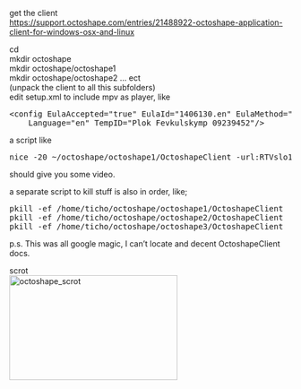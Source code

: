 get the client  
<https://support.octoshape.com/entries/21488922-octoshape-application-client-for-windows-osx-and-linux>

cd  
mkdir octoshape  
mkdir octoshape/octoshape1  
mkdir octoshape/octoshape2 &#8230; ect  
(unpack the client to all this subfolders)  
edit setup.xml to include mpv as player, like

<pre>&lt;config EulaAccepted="true" EulaId="1406130.en" EulaMethod="installerwindow" PlayerExec="mpv --geometry=100%:0% --autofit=50%x50% $url"
    Language="en" TempID="Plok_Fevkulskymp_09239452"/&gt;</pre>

a script like

<pre>nice -20 ~/octoshape/octoshape1/OctoshapeClient -url:RTVslo1.vp6 &#038;</pre>

should give you some video.

a separate script to kill stuff is also in order, like;

<pre>pkill -ef /home/ticho/octoshape/octoshape1/OctoshapeClient
pkill -ef /home/ticho/octoshape/octoshape2/OctoshapeClient
pkill -ef /home/ticho/octoshape/octoshape3/OctoshapeClient
</pre>

p.s. This was all google magic, I can&#8217;t locate and decent OctoshapeClient docs.

scrot  
[<img src="http://brontosaurusrex.mooo.com/wp-content/uploads/2014/10/octoshape_scrot-300x187.png" alt="octoshape_scrot" width="300" height="187" class="aligncenter size-medium wp-image-3467" />][1]

 [1]: http://brontosaurusrex.mooo.com/wp-content/uploads/2014/10/octoshape_scrot.png